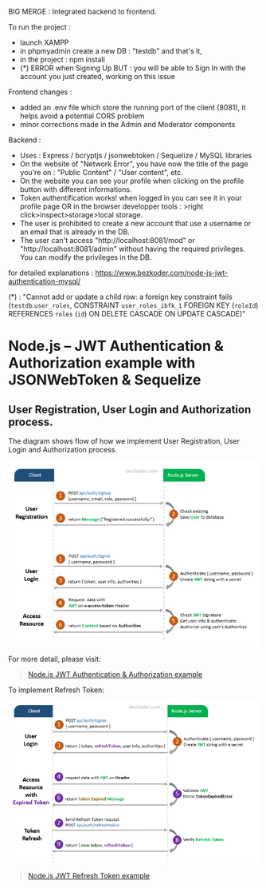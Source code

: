 BIG MERGE : Integrated backend to frontend.

To run the project : 
- launch XAMPP
- in phpmyadmin create a new DB : "testdb" and that's it,
- in the project : npm install
- (*) ERROR when Signing Up BUT : you will be able to Sign In with the account you just created, working on this issue  

Frontend changes : 
- added an .env file which store the running port of the client (8081), it helps avoid a potential CORS problem
- minor corrections made in the Admin and Moderator components 

Backend :
- Uses : Express / bcryptjs / jsonwebtoken / Sequelize / MySQL libraries
- On the website of "Network Error", you have now the title of the page you're on : "Public Content" / "User content", etc. 
- On the website you can see your profile when clicking on the profile button with different informations.
- Token authentification works! when logged in you can see it in your profile page OR in the browser developper tools : >right click>inspect>storage>local storage.
- The user is prohibited to create a new account that use a username or an email that is already in the DB.
- The user can't access "http://localhost:8081/mod" or "http://localhost:8081/admin" without having the required privileges. You can modify the privileges in the DB. 


for detailed explanations : https://www.bezkoder.com/node-js-jwt-authentication-mysql/

(*) : "Cannot add or update a child row: a foreign key constraint fails (`testdb`.`user_roles`, CONSTRAINT `user_roles_ibfk_1` FOREIGN KEY (`roleId`) REFERENCES `roles` (`id`) ON DELETE CASCADE ON UPDATE CASCADE)" 


# Node.js – JWT Authentication & Authorization example with JSONWebToken & Sequelize

## User Registration, User Login and Authorization process.
The diagram shows flow of how we implement User Registration, User Login and Authorization process.

![jwt-token-authentication-node-js-example-flow](jwt-token-authentication-node-js-example-flow.png)

For more detail, please visit:
> [Node.js JWT Authentication & Authorization example](https://bezkoder.com/node-js-jwt-authentication-mysql/)

To implement Refresh Token:

![jwt-refresh-token-node-js-example-flow](jwt-refresh-token-node-js-example-flow.png)

> [Node.js JWT Refresh Token example](https://bezkoder.com/jwt-refresh-token-node-js/)
